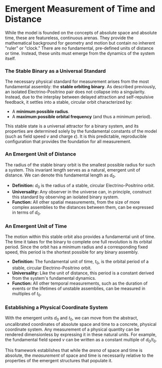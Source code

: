 
# Emergent Measurement of Time and Distance

While the model is founded on the concepts of absolute space and absolute time, these are featureless, continuous arenas. They provide the mathematical background for geometry and motion but contain no inherent "ruler" or "clock." There are no fundamental, pre-defined units of distance or time. Instead, these units must emerge from the dynamics of the system itself.

### The Stable Binary as a Universal Standard

The necessary physical standard for measurement arises from the most fundamental assembly: the **stable orbiting binary**. As described previously, an isolated Electrino-Positrino pair does not collapse into a singularity. Instead, due to the interplay between delayed attraction and self-repulsive feedback, it settles into a stable, circular orbit characterized by:
-   A **minimum possible radius**.
-   A **maximum possible orbital frequency** (and thus a minimum period).

This stable state is a universal attractor for a binary system, and its properties are determined solely by the fundamental constants of the model (such as field speed $v$ and charge $\epsilon$). It is this predictable, reproducible configuration that provides the foundation for all measurement.

### An Emergent Unit of Distance

The radius of the stable binary orbit is the smallest possible radius for such a system. This invariant length serves as a natural, emergent unit of distance. We can denote this fundamental length as $d_0$.

-   **Definition:** $d_0$ is the radius of a stable, circular Electrino-Positrino orbit.
-   **Universality:** Any observer in the universe can, in principle, construct this standard by observing an isolated binary system.
-   **Function:** All other spatial measurements, from the size of more complex assemblies to the distances between them, can be expressed in terms of $d_0$.

### An Emergent Unit of Time

The motion within this stable orbit also provides a fundamental unit of time. The time it takes for the binary to complete one full revolution is its orbital period. Since the orbit has a minimum radius and a corresponding fixed speed, this period is the shortest possible for any binary assembly.

-   **Definition:** The fundamental unit of time, $t_0$, is the orbital period of a stable, circular Electrino-Positrino orbit.
-   **Universality:** Like the unit of distance, this period is a constant derived from the system's fundamental dynamics.
-   **Function:** All other temporal measurements, such as the duration of events or the lifetimes of unstable assemblies, can be measured in multiples of $t_0$.

### Establishing a Physical Coordinate System

With the emergent units $d_0$ and $t_0$, we can move from the abstract, uncalibrated coordinates of absolute space and time to a concrete, physical coordinate system. Any measurement of a physical quantity can be rendered dimensionless by expressing it in these natural units. For example, the fundamental field speed $v$ can be written as a constant multiple of $d_0/t_0$.

This framework establishes that while the *arena* of space and time is absolute, the *measurement* of space and time is necessarily relative to the properties of the emergent structures that populate it.
